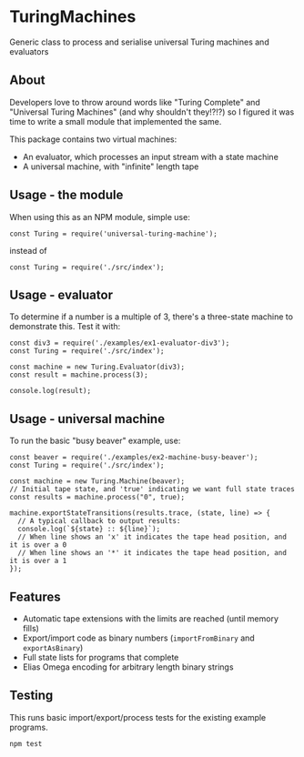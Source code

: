 # TuringMachines
Generic class to process and serialise universal Turing machines and evaluators

## About
Developers love to throw around words like "Turing Complete" and "Universal Turing Machines" (and why shouldn't they!?!?) so I figured it was time to write a small module that implemented the same.

This package contains two virtual machines:
* An evaluator, which processes an input stream with a state machine
* A universal machine, with "infinite" length tape

## Usage - the module

When using this as an NPM module, simple use:

```
const Turing = require('universal-turing-machine');
```

instead of
```
const Turing = require('./src/index');
```

## Usage - evaluator

To determine if a number is a multiple of 3, there's a three-state machine to demonstrate this. Test it with:

```
const div3 = require('./examples/ex1-evaluator-div3');
const Turing = require('./src/index');

const machine = new Turing.Evaluator(div3);
const result = machine.process(3);

console.log(result);
```

## Usage - universal machine

To run the basic "busy beaver" example, use:
```
const beaver = require('./examples/ex2-machine-busy-beaver');
const Turing = require('./src/index');

const machine = new Turing.Machine(beaver);
// Initial tape state, and 'true' indicating we want full state traces
const results = machine.process("0", true);

machine.exportStateTransitions(results.trace, (state, line) => {
  // A typical callback to output results:
  console.log(`${state} :: ${line}`);
  // When line shows an 'x' it indicates the tape head position, and it is over a 0
  // When line shows an '*' it indicates the tape head position, and it is over a 1
});
```
## Features

* Automatic tape extensions with the limits are reached (until memory fills)
* Export/import code as binary numbers (`importFromBinary` and `exportAsBinary`)
* Full state lists for programs that complete
* Elias Omega encoding for arbitrary length binary strings

## Testing

This runs basic import/export/process tests for the existing example programs.

```
npm test
```
